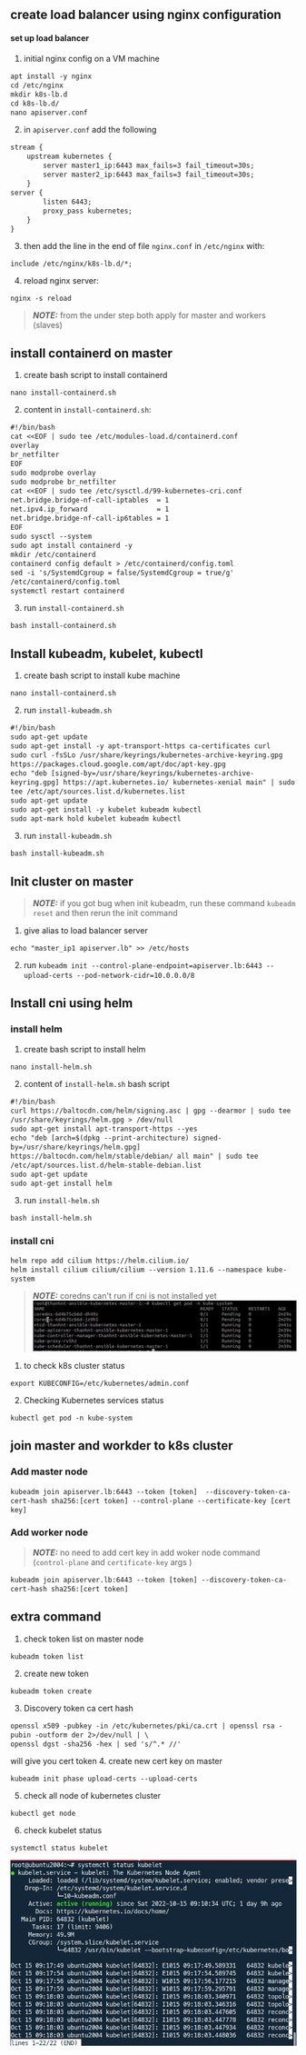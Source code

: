 ## create load balancer using nginx configuration
#### set up load balancer
1. initial nginx config on a VM machine
```shell
apt install -y nginx
cd /etc/nginx
mkdir k8s-lb.d
cd k8s-lb.d/
nano apiserver.conf
```
2. in `apiserver.conf` add the following
```
stream {
    upstream kubernetes {
        server master1_ip:6443 max_fails=3 fail_timeout=30s;
        server master2_ip:6443 max_fails=3 fail_timeout=30s;
    }
server {
        listen 6443;
        proxy_pass kubernetes;
    }
}
```
3. then add the line in the end of file `nginx.conf` in `/etc/nginx` with:
```
include /etc/nginx/k8s-lb.d/*;
```
4. reload nginx server:
```
nginx -s reload
```
> **_NOTE:_** from the under step both apply for master and workers (slaves)
## install containerd on master
1. create bash script to install containerd
```
nano install-containerd.sh
```
2. content in `install-containerd.sh`:
```
#!/bin/bash
cat <<EOF | sudo tee /etc/modules-load.d/containerd.conf
overlay
br_netfilter
EOF
sudo modprobe overlay
sudo modprobe br_netfilter
cat <<EOF | sudo tee /etc/sysctl.d/99-kubernetes-cri.conf
net.bridge.bridge-nf-call-iptables  = 1
net.ipv4.ip_forward                 = 1
net.bridge.bridge-nf-call-ip6tables = 1
EOF
sudo sysctl --system
sudo apt install containerd -y
mkdir /etc/containerd
containerd config default > /etc/containerd/config.toml
sed -i 's/SystemdCgroup = false/SystemdCgroup = true/g' /etc/containerd/config.toml
systemctl restart containerd
```   
3. run `install-containerd.sh`
```
bash install-containerd.sh
```
## Install kubeadm, kubelet, kubectl
1. create bash script to install kube machine
```
nano install-containerd.sh
```
2. run `install-kubeadm.sh`
```
#!/bin/bash
sudo apt-get update
sudo apt-get install -y apt-transport-https ca-certificates curl
sudo curl -fsSLo /usr/share/keyrings/kubernetes-archive-keyring.gpg https://packages.cloud.google.com/apt/doc/apt-key.gpg
echo "deb [signed-by=/usr/share/keyrings/kubernetes-archive-keyring.gpg] https://apt.kubernetes.io/ kubernetes-xenial main" | sudo tee /etc/apt/sources.list.d/kubernetes.list
sudo apt-get update
sudo apt-get install -y kubelet kubeadm kubectl
sudo apt-mark hold kubelet kubeadm kubectl
```
3. run `install-kubeadm.sh`
```
bash install-kubeadm.sh
```
## Init cluster on master
> **_NOTE:_** if you got bug when init kubeadm, run these command
> `kubeadm reset` and then rerun the init command
1.  give alias to load balancer server
```
echo "master_ip1 apiserver.lb" >> /etc/hosts
```
2. run ```kubeadm init --control-plane-endpoint=apiserver.lb:6443 --upload-certs --pod-network-cidr=10.0.0.0/8```
## Install cni using helm
### install helm
1. create bash script to install helm
```
nano install-helm.sh
```
2. content of `install-helm.sh` bash script
```
#!/bin/bash
curl https://baltocdn.com/helm/signing.asc | gpg --dearmor | sudo tee /usr/share/keyrings/helm.gpg > /dev/null
sudo apt-get install apt-transport-https --yes
echo "deb [arch=$(dpkg --print-architecture) signed-by=/usr/share/keyrings/helm.gpg] https://baltocdn.com/helm/stable/debian/ all main" | sudo tee /etc/apt/sources.list.d/helm-stable-debian.list
sudo apt-get update
sudo apt-get install helm
```
3. run `install-helm.sh`
```
bash install-helm.sh
```
### install cni
```
helm repo add cilium https://helm.cilium.io/
helm install cilium cilium/cilium --version 1.11.6 --namespace kube-system
```
> **_NOTE:_** coredns can't run if cni is not installed yet
![coredns_not_running.png](coredns_not_running.png)
1. to check k8s cluster status
```
export KUBECONFIG=/etc/kubernetes/admin.conf
```
2. Checking Kubernetes services status
```
kubectl get pod -n kube-system
```
## join master and workder to k8s cluster
### Add master node
```
kubeadm join apiserver.lb:6443 --token [token]  --discovery-token-ca-cert-hash sha256:[cert token] --control-plane --certificate-key [cert key]
```
### Add worker node
> **_NOTE:_** no need to add cert key in add woker node command (`control-plane` and `certificate-key` args )
```
kubeadm join apiserver.lb:6443 --token [token] --discovery-token-ca-cert-hash sha256:[cert token] 
```
## extra command
1. check token list on master node
```
kubeadm token list
```
2. create new token
```
kubeadm token create
```
3. Discovery token ca cert hash
```
openssl x509 -pubkey -in /etc/kubernetes/pki/ca.crt | openssl rsa -pubin -outform der 2>/dev/null | \
openssl dgst -sha256 -hex | sed 's/^.* //'
```
will give you cert token
4. create new cert key on master
```
kubeadm init phase upload-certs --upload-certs
```
5. check all node of kubernetes cluster
```
kubectl get node
```
6. check kubelet status
```
systemctl status kubelet
```
![kubelet_status.png](kubelet_status.png)